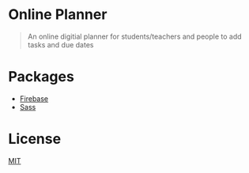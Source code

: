 # Online Planner

> An online digitial planner for students/teachers and people to add tasks and due dates

# Packages

- [Firebase](https://firebase.google.com/)
- [Sass](https://sass-lang.com/)

# License

[MIT](https://github.com/LCordial/online-planner/blob/master/LICENSE.md)
